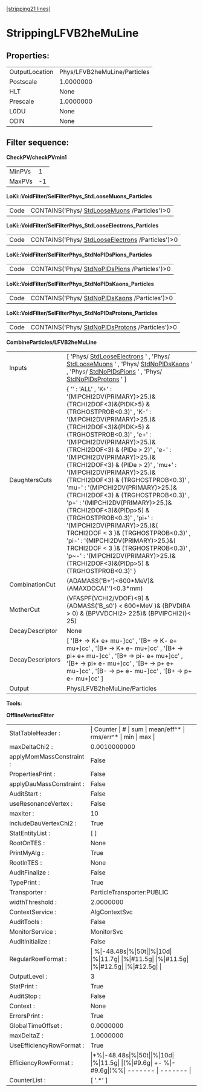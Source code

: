 [[stripping21 lines]](./stripping21-index)

# StrippingLFVB2heMuLine

## Properties:

|                |                              |
|----------------|------------------------------|
| OutputLocation | Phys/LFVB2heMuLine/Particles |
| Postscale      | 1.0000000                    |
| HLT            | None                         |
| Prescale       | 1.0000000                    |
| L0DU           | None                         |
| ODIN           | None                         |

## Filter sequence:

**CheckPV/checkPVmin1**

|        |     |
|--------|-----|
| MinPVs | 1   |
| MaxPVs | -1  |

**LoKi::VoidFilter/SelFilterPhys_StdLooseMuons_Particles**

|      |                                                                              |
|------|------------------------------------------------------------------------------|
| Code | CONTAINS('Phys/ [StdLooseMuons](./stripping21-stdloosemuons) /Particles')\>0 |

**LoKi::VoidFilter/SelFilterPhys_StdLooseElectrons_Particles**

|      |                                                                                      |
|------|--------------------------------------------------------------------------------------|
| Code | CONTAINS('Phys/ [StdLooseElectrons](./stripping21-stdlooseelectrons) /Particles')\>0 |

**LoKi::VoidFilter/SelFilterPhys_StdNoPIDsPions_Particles**

|      |                                                                                |
|------|--------------------------------------------------------------------------------|
| Code | CONTAINS('Phys/ [StdNoPIDsPions](./stripping21-stdnopidspions) /Particles')\>0 |

**LoKi::VoidFilter/SelFilterPhys_StdNoPIDsKaons_Particles**

|      |                                                                                |
|------|--------------------------------------------------------------------------------|
| Code | CONTAINS('Phys/ [StdNoPIDsKaons](./stripping21-stdnopidskaons) /Particles')\>0 |

**LoKi::VoidFilter/SelFilterPhys_StdNoPIDsProtons_Particles**

|      |                                                                                    |
|------|------------------------------------------------------------------------------------|
| Code | CONTAINS('Phys/ [StdNoPIDsProtons](./stripping21-stdnopidsprotons) /Particles')\>0 |

**CombineParticles/LFVB2heMuLine**

|                  |                                                                                                                                                                                                                                                                                                                                                                                                                                                                                                                                                                                                                                                                                                                                                                                                                |
|------------------|----------------------------------------------------------------------------------------------------------------------------------------------------------------------------------------------------------------------------------------------------------------------------------------------------------------------------------------------------------------------------------------------------------------------------------------------------------------------------------------------------------------------------------------------------------------------------------------------------------------------------------------------------------------------------------------------------------------------------------------------------------------------------------------------------------------|
| Inputs           | [ 'Phys/ [StdLooseElectrons](./stripping21-stdlooseelectrons) ' , 'Phys/ [StdLooseMuons](./stripping21-stdloosemuons) ' , 'Phys/ [StdNoPIDsKaons](./stripping21-stdnopidskaons) ' , 'Phys/ [StdNoPIDsPions](./stripping21-stdnopidspions) ' , 'Phys/ [StdNoPIDsProtons](./stripping21-stdnopidsprotons) ' ]                                                                                                                                                                                                                                                                                                                                                                                                                                                                                                  |
| DaughtersCuts    | { '' : 'ALL' , 'K+' : '(MIPCHI2DV(PRIMARY)\>25.)&(TRCHI2DOF\<3)&(PIDK\>5) & (TRGHOSTPROB\<0.3)' , 'K-' : '(MIPCHI2DV(PRIMARY)\>25.)&(TRCHI2DOF\<3)&(PIDK\>5) & (TRGHOSTPROB\<0.3)' , 'e+' : '(MIPCHI2DV(PRIMARY)\>25.)&(TRCHI2DOF\<3) & (PIDe \> 2)' , 'e-' : '(MIPCHI2DV(PRIMARY)\>25.)&(TRCHI2DOF\<3) & (PIDe \> 2)' , 'mu+' : '(MIPCHI2DV(PRIMARY)\>25.)&(TRCHI2DOF\<3) & (TRGHOSTPROB\<0.3)' , 'mu-' : '(MIPCHI2DV(PRIMARY)\>25.)&(TRCHI2DOF\<3) & (TRGHOSTPROB\<0.3)' , 'p+' : '(MIPCHI2DV(PRIMARY)\>25.)&(TRCHI2DOF\<3)&(PIDp\>5) & (TRGHOSTPROB\<0.3)' , 'pi+' : '(MIPCHI2DV(PRIMARY)\>25.)&( TRCHI2DOF \< 3 )& (TRGHOSTPROB\<0.3)' , 'pi-' : '(MIPCHI2DV(PRIMARY)\>25.)&( TRCHI2DOF \< 3 )& (TRGHOSTPROB\<0.3)' , 'p\~-' : '(MIPCHI2DV(PRIMARY)\>25.)&(TRCHI2DOF\<3)&(PIDp\>5) & (TRGHOSTPROB\<0.3)' } |
| CombinationCut   | (ADAMASS('B+')\<600\*MeV)& (AMAXDOCA('')\<0.3\*mm)                                                                                                                                                                                                                                                                                                                                                                                                                                                                                                                                                                                                                                                                                                                                                             |
| MotherCut        | (VFASPF(VCHI2/VDOF)\<9) & (ADMASS('B_s0') \< 600\*MeV )& (BPVDIRA \> 0) & (BPVVDCHI2\> 225)& (BPVIPCHI2()\< 25)                                                                                                                                                                                                                                                                                                                                                                                                                                                                                                                                                                                                                                                                                                |
| DecayDescriptor  | None                                                                                                                                                                                                                                                                                                                                                                                                                                                                                                                                                                                                                                                                                                                                                                                                           |
| DecayDescriptors | [ '[B+ -\> K+ e+ mu-]cc' , '[B+ -\> K- e+ mu+]cc' , '[B+ -\> K+ e- mu+]cc' , '[B+ -\> pi+ e+ mu-]cc' , '[B+ -\> pi- e+ mu+]cc' , '[B+ -\> pi+ e- mu+]cc' , '[B+ -\> p+ e+ mu-]cc' , '[B- -\> p+ e- mu-]cc' , '[B+ -\> p+ e- mu+]cc' ]                                                                                                                                                                                                                                                                                                                                                                                                                                                                                                                                                      |
| Output           | Phys/LFVB2heMuLine/Particles                                                                                                                                                                                                                                                                                                                                                                                                                                                                                                                                                                                                                                                                                                                                                                                   |

****Tools:****

**OfflineVertexFitter**

|                          |                                                                                                           |
|--------------------------|-----------------------------------------------------------------------------------------------------------|
| StatTableHeader :        | \| Counter \| \# \| sum \| mean/eff^\* \| rms/err^\* \| min \| max \|                                     |
| maxDeltaChi2 :           | 0.0010000000                                                                                              |
| applyMomMassConstraint : | False                                                                                                     |
| PropertiesPrint :        | False                                                                                                     |
| applyDauMassConstraint : | False                                                                                                     |
| AuditStart :             | False                                                                                                     |
| useResonanceVertex :     | False                                                                                                     |
| maxIter :                | 10                                                                                                        |
| includeDauVertexChi2 :   | True                                                                                                      |
| StatEntityList :         | [ ]                                                                                                     |
| RootOnTES :              | None                                                                                                      |
| PrintMyAlg :             | True                                                                                                      |
| RootInTES :              | None                                                                                                      |
| AuditFinalize :          | False                                                                                                     |
| TypePrint :              | True                                                                                                      |
| Transporter :            | ParticleTransporter:PUBLIC                                                                                |
| widthThreshold :         | 2.0000000                                                                                                 |
| ContextService :         | AlgContextSvc                                                                                             |
| AuditTools :             | False                                                                                                     |
| MonitorService :         | MonitorSvc                                                                                                |
| AuditInitialize :        | False                                                                                                     |
| RegularRowFormat :       | \| %\|-48.48s\|%\|50t\|\|%\|10d\| \|%\|11.7g\| \|%\|#11.5g\| \|%\|#11.5g\| \|%\|#12.5g\| \|%\|#12.5g\| \| |
| OutputLevel :            | 3                                                                                                         |
| StatPrint :              | True                                                                                                      |
| AuditStop :              | False                                                                                                     |
| Context :                | None                                                                                                      |
| ErrorsPrint :            | True                                                                                                      |
| GlobalTimeOffset :       | 0.0000000                                                                                                 |
| maxDeltaZ :              | 1.0000000                                                                                                 |
| UseEfficiencyRowFormat : | True                                                                                                      |
| EfficiencyRowFormat :    | \|\*%\|-48.48s\|%\|50t\|\|%\|10d\| \|%\|11.5g\| \|(%\|#9.6g\| +- %\|-#9.6g\|)%%\| ------- \| ------- \|   |
| CounterList :            | [ '.\*' ]                                                                                               |
